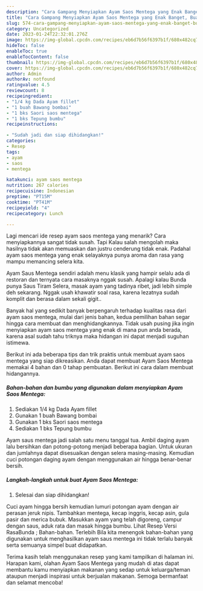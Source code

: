 ```yaml
---
description: "Cara Gampang Menyiapkan Ayam Saos Mentega yang Enak Banget, Buat Buka Puasa}"
title: "Cara Gampang Menyiapkan Ayam Saos Mentega yang Enak Banget, Buat Buka Puasa}"
slug: 574-cara-gampang-menyiapkan-ayam-saos-mentega-yang-enak-banget-buat-buka-puasa
category: Uncategorized
date: 2023-01-24T22:32:01.276Z
image: https://img-global.cpcdn.com/recipes/eb6d7b56f6397b1f/680x482cq70/ayam-saos-mentega-foto-resep-utama.jpg
hideToc: false
enableToc: true
enableTocContent: false
thumbnail: https://img-global.cpcdn.com/recipes/eb6d7b56f6397b1f/680x482cq70/ayam-saos-mentega-foto-resep-utama.jpg
cover: https://img-global.cpcdn.com/recipes/eb6d7b56f6397b1f/680x482cq70/ayam-saos-mentega-foto-resep-utama.jpg
author: Admin
authorAv: notfound
ratingvalue: 4.5
reviewcount: 8
recipeingredient:
- "1/4 kg Dada Ayam fillet"
- "1 buah Bawang bombai"
- "1 bks Saori saos mentega"
- "1 bks Tepung bumbu"
recipeinstructions:

- "Sudah jadi dan siap dihidangkan!"
categories:
- Resep
tags:
- ayam
- saos
- mentega

katakunci: ayam saos mentega 
nutrition: 267 calories
recipecuisine: Indonesian
preptime: "PT15M"
cooktime: "PT41M"
recipeyield: "4"
recipecategory: Lunch

---
```



Lagi mencari ide resep ayam saos mentega yang menarik? Cara menyiapkannya sangat tidak susah. Tapi Kalau salah mengolah maka hasilnya tidak akan memuaskan dan justru cenderung tidak enak. Padahal ayam saos mentega yang enak selayaknya punya aroma dan rasa yang mampu memancing selera kita.


Ayam Saus Mentega sendiri adalah menu klasik yang hampir selalu ada di restoran dan ternyata cara masaknya nggak susah. Apalagi kalau Bunda punya Saus Tiram Selera, masak ayam yang tadinya ribet, jadi lebih simple deh sekarang. Nggak usah khawatir soal rasa, karena lezatnya sudah komplit dan berasa dalam sekali gigit..

Banyak hal yang sedikit banyak berpengaruh terhadap kualitas rasa dari ayam saos mentega, mulai dari jenis bahan, kedua pemilihan bahan segar hingga cara membuat dan menghidangkannya. Tidak usah pusing jika ingin menyiapkan ayam saos mentega yang enak di mana pun anda berada, karena asal sudah tahu triknya maka hidangan ini dapat menjadi suguhan istimewa.


Berikut ini ada beberapa tips dan trik praktis untuk membuat ayam saos mentega yang siap dikreasikan. Anda dapat membuat Ayam Saos Mentega memakai 4 bahan dan 0 tahap pembuatan. Berikut ini cara dalam membuat hidangannya.

<!--inarticleads1-->

##### Bahan-bahan dan bumbu yang digunakan dalam menyiapkan Ayam Saos Mentega:

1. Sediakan 1/4 kg Dada Ayam fillet
1. Gunakan 1 buah Bawang bombai
1. Gunakan 1 bks Saori saos mentega
1. Sediakan 1 bks Tepung bumbu


Ayam saus mentega jadi salah satu menu tanggal tua. Ambil daging ayam lalu bersihkan dan potong-potong menjadi beberapa bagian. Untuk ukuran dan jumlahnya dapat disesuaikan dengan selera masing-masing. Kemudian cuci potongan daging ayam dengan menggunakan air hingga benar-benar bersih. 

<!--inarticleads2-->

##### Langkah-langkah untuk buat Ayam Saos Mentega:


1. Selesai dan siap dihidangkan!

Cuci ayam hingga bersih kemudian lumuri potongan ayam dengan air perasan jeruk nipis. Tambahkan mentega, kecap inggris, kecap asin, gula pasir dan merica bubuk. Masukkan ayam yang telah digoreng, campur dengan saus, aduk rata dan masak hingga bumbu. Lihat Resep Versi RasaBunda ; Bahan-bahan. Terlebih Bila kita menengok bahan-bahan yang digunakan untuk menghasilkan ayam saus mentega ini tidak terlalu banyak serta semuanya simpel buat didapatkan. 

Terima kasih telah menggunakan resep yang kami tampilkan di halaman ini. Harapan kami, olahan Ayam Saos Mentega yang mudah di atas dapat membantu kamu menyiapkan makanan yang sedap untuk keluarga/teman ataupun menjadi inspirasi untuk berjualan makanan. Semoga bermanfaat dan selamat mencoba!
